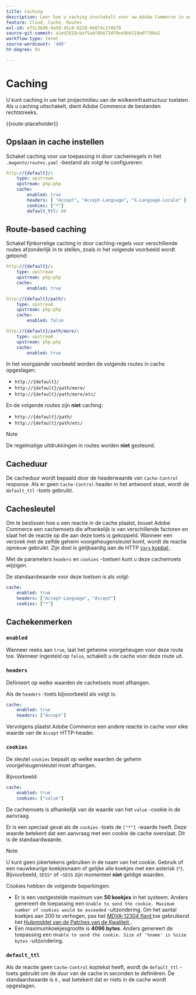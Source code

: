 ```yaml
---
title: Caching
description: Leer hoe u caching inschakelt voor uw Adobe Commerce in omgevingen met cloudinfrastructuren.
feature: Cloud, Cache, Routes
exl-id: e73c36d6-9a58-45c0-9220-86074c1f46f0
source-git-commit: a1ed2818cbaf5adf8b673df0ee9b9218e6f700a2
workflow-type: tm+mt
source-wordcount: '400'
ht-degree: 0%

---
```


# Caching

U kunt caching in uw het projectmilieu van de wolkeninfrastructuur toelaten. Als u caching uitschakelt, dient Adobe Commerce de bestanden rechtstreeks.

{{route-placeholder}}

## Opslaan in cache instellen

Schakel caching voor uw toepassing in door cachemegels in het `.magento/routes.yaml` -bestand als volgt te configureren:

```yaml
http://{default}/:
    type: upstream
    upstream: php:php
    cache:
        enabled: true
        headers: [ "Accept", "Accept-Language", "X-Language-Locale" ]
        cookies: ["*"]
        default_ttl: 60
```

## Route-based caching

Schakel fijnkorrelige caching in door caching-regels voor verschillende routes afzonderlijk in te stellen, zoals in het volgende voorbeeld wordt getoond:

```yaml
http://{default}/:
    type: upstream
    upstream: php:php
    cache:
        enabled: true

http://{default}/path/:
    type: upstream
    upstream: php:php
    cache:
        enabled: false

http://{default}/path/more/:
    type: upstream
    upstream: php:php
    cache:
        enabled: true
```

In het voorgaande voorbeeld worden de volgende routes in cache opgeslagen:

- `http://{default}/`
- `http://{default}/path/more/`
- `http://{default}/path/more/etc/`

En de volgende routes zijn **niet** caching:

- `http://{default}/path/`
- `http://{default}/path/etc/`

>[!NOTE]
>
>De regelmatige uitdrukkingen in routes worden **niet** gesteund.

## Cacheduur

De cacheduur wordt bepaald door de headerwaarde van `Cache-Control` response. Als er geen `Cache-Control` header in het antwoord staat, wordt de `default_ttl` -toets gebruikt.

## Cachesleutel

Om te beslissen hoe u een reactie in de cache plaatst, bouwt Adobe Commerce een cachemoets die afhankelijk is van verschillende factoren en slaat het de reactie op die aan deze toets is gekoppeld. Wanneer een verzoek met de zelfde geheim voorgeheugensleutel komt, wordt de reactie opnieuw gebruikt. Zijn doel is gelijkaardig aan de HTTP [`Vary` kopbal ](https://www.w3.org/Protocols/rfc2616/rfc2616-sec14.html#sec14.44).

Met de parameters `headers` en `cookies` -toetsen kunt u deze cachemoets wijzigen.

De standaardwaarde voor deze toetsen is als volgt:

```yaml
cache:
    enabled: true
    headers: ["Accept-Language", "Accept"]
    cookies: ["*"]
```

## Cachekenmerken

### `enabled`

Wanneer reeks aan `true`, laat het geheime voorgeheugen voor deze route toe. Wanneer ingesteld op `false`, schakelt u de cache voor deze route uit.

### `headers`

Definieert op welke waarden de cachetoets moet afhangen.

Als de `headers` -toets bijvoorbeeld als volgt is:

```yaml
cache:
    enabled: true
    headers: ["Accept"]
```

Vervolgens plaatst Adobe Commerce een andere reactie in cache voor elke waarde van de `Accept` HTTP-header.

### `cookies`

De sleutel `cookies` bepaalt op welke waarden de geheim voorgeheugensleutel moet afhangen.

Bijvoorbeeld:

```yaml
cache:
    enabled: true
    cookies: ["value"]
```

De cachemoets is afhankelijk van de waarde van het `value` -cookie in de aanvraag.

Er is een speciaal geval als de `cookies` -toets de `["*"]` -waarde heeft. Deze waarde betekent dat een aanvraag met een cookie de cache overslaat. Dit is de standaardwaarde.

>[!NOTE]
>
>U kunt geen jokertekens gebruiken in de naam van het cookie. Gebruik of een nauwkeurige koekjesnaam of gelijke alle koekjes met een asterisk (`*`). Bijvoorbeeld, `SESS*` of `~SESS` zijn momenteel **niet** geldige waarden.

Cookies hebben de volgende beperkingen:

- Er is een vastgestelde maximum van **50 koekjes** in het systeem. Anders genereert de toepassing een `Unable to send the cookie. Maximum number of cookies would be exceeded` -uitzondering. Om het aantal koekjes aan 200 te verhogen, pas het [ MDVA-12304 flard ](https://experienceleague.adobe.com/docs/commerce-operations/tools/quality-patches-tool/release-notes.html) toe gebruikend het [ Hulpmiddel van de Patches van de Kwaliteit ](https://experienceleague.adobe.com/en/docs/commerce-learn/tutorials/tools/quality-patch-tool).
- Een maximumkoekjesgrootte is **4096 bytes**. Anders genereert de toepassing een `Unable to send the cookie. Size of '%name' is %size bytes` -uitzondering.

### `default_ttl`

Als de reactie geen `Cache-Control` koptekst heeft, wordt de `default_ttl` -toets gebruikt om de duur van de cache in seconden te definiëren. De standaardwaarde is `0` , wat betekent dat er niets in de cache wordt opgeslagen.
